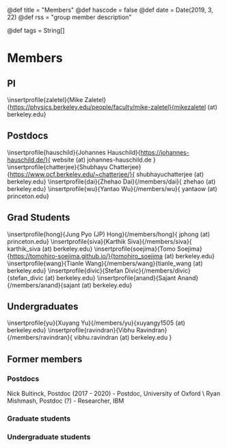 @def title = "Members"
@def hascode = false
@def date = Date(2019, 3, 22)
@def rss = "group member description"

@def tags = String[]

# Members

## PI
\insertprofile{zaletel}{Mike Zaletel}{https://physics.berkeley.edu/people/faculty/mike-zaletel}{mikezaletel (at) berkeley.edu}

## Postdocs

\insertprofile{hauschild}{Johannes Hauschild}{https://johannes-hauschild.de/}{ website (at) johannes-hauschild.de }
\insertprofile{chatterjee}{Shubhayu Chatterjee}{https://www.ocf.berkeley.edu/~chatterjee/}{ shubhayuchatterjee (at) berkeley.edu}
\insertprofile{dai}{Zhehao Dai}{/members/dai}{ zhehao (at) berkeley.edu}
\insertprofile{wu}{Yantao Wu}{/members/wu}{ yantaow (at) princeton.edu}

## Grad Students
\insertprofile{hong}{Jung Pyo (JP) Hong}{/members/hong}{ jphong (at) princeton.edu}
\insertprofile{siva}{Karthik Siva}{/members/siva}{ karthik_siva (at) berkeley.edu}
\insertprofile{soejima}{Tomo Soejima}{https://tomohiro-soejima.github.io/}{tomohiro_soejima (at) berkeley.edu}
\insertprofile{wang}{Tianle Wang}{/members/wang}{tianle_wang (at) berkeley.edu}
\insertprofile{divic}{Stefan Divic}{/members/divic}{stefan_divic (at) berkeley.edu}
\insertprofile{anand}{Sajant Anand}{/members/anand}{sajant (at) berkeley.edu}

## Undergraduates

\insertprofile{yu}{Xuyang Yu}{/members/yu}{xuyangy1505 (at) berkeley.edu}
\insertprofile{ravindran}{Vibhu Ravindran}{/members/ravindran}{ vibhu.ravindran (at) berkeley.edu }

## Former members

### Postdocs
Nick Bultinck, Postdoc (2017 - 2020) - Postdoc, University of Oxford \\
Ryan Mishmash, Postdoc (?) - Researcher, IBM

### Graduate students

### Undergraduate students
